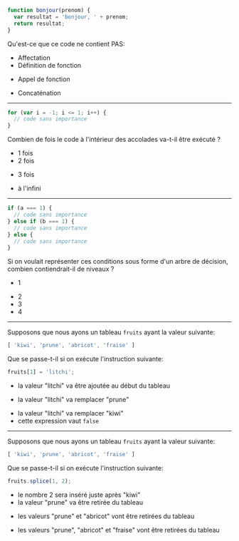 ```js
function bonjour(prenom) {
  var resultat = 'bonjour, ' + prenom;
  return resultat;
}
```

Qu'est-ce que ce code ne contient PAS:

- Affectation
- Définition de fonction
* Appel de fonction
- Concaténation

---

```js
for (var i = -1; i <= 1; i++) {
  // code sans importance
}
```

Combien de fois le code à l'intérieur des accolades va-t-il être exécuté ?

- 1 fois
- 2 fois
* 3 fois
- à l'infini

---

```js
if (a === 1) {
  // code sans importance
} else if (b === 1) {
  // code sans importance
} else {
  // code sans importance
}
```

Si on voulait représenter ces conditions sous forme d'un arbre de décision, combien contiendrait-il de niveaux ?

* 1
- 2
- 3
- 4

---

Supposons que nous ayons un tableau `fruits` ayant la valeur suivante:

```js
[ 'kiwi', 'prune', 'abricot', 'fraise' ]
```

Que se passe-t-il si on exécute l'instruction suivante:

```js
fruits[1] = 'litchi';
```

- la valeur "litchi" va être ajoutée au début du tableau
* la valeur "litchi" va remplacer "prune"
- la valeur "litchi" va remplacer "kiwi"
- cette expression vaut `false`

---

Supposons que nous ayons un tableau `fruits` ayant la valeur suivante:

```js
[ 'kiwi', 'prune', 'abricot', 'fraise' ]
```

Que se passe-t-il si on exécute l'instruction suivante:

```js
fruits.splice(1, 2);
```

- le nombre 2 sera inséré juste après "kiwi"
- la valeur "prune" va être retirée du tableau
* les valeurs "prune" et "abricot" vont être retirées du tableau
- les valeurs "prune", "abricot" et "fraise" vont être retirées du tableau
